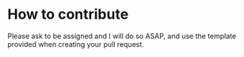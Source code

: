 # How to contribute

Please ask to be assigned and I will do so ASAP, and use the template provided when creating your pull request.